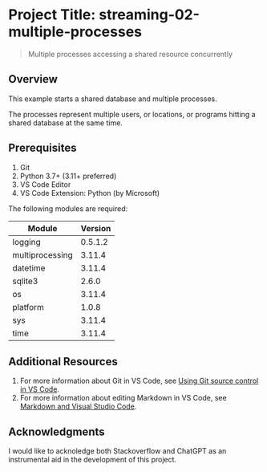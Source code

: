 # Project Title: streaming-02-multiple-processes

> Multiple processes accessing a shared resource concurrently

## Overview

This example starts a shared database and multiple processes.

The processes represent multiple users, or locations, or programs 
hitting a shared database at the same time. 

## Prerequisites

1. Git
1. Python 3.7+ (3.11+ preferred)
1. VS Code Editor
1. VS Code Extension: Python (by Microsoft)

The following modules are required:


| Module          | Version  |
|-----------------|----------|
| logging         | 0.5.1.2  |
| multiprocessing | 3.11.4   |
| datetime        | 3.11.4   |
| sqlite3         | 2.6.0    |
| os              | 3.11.4   |
| platform        | 1.0.8    |
| sys             | 3.11.4   |
| time            | 3.11.4   |

## Additional Resources

1. For more information about Git in VS Code, see [Using Git source control in VS Code](https://code.visualstudio.com/docs/sourcecontrol/overview).
1. For more information about editing Markdown in VS Code, see [Markdown and Visual Studio Code](https://code.visualstudio.com/docs/languages/markdown).

## Acknowledgments

I would like to acknoledge both Stackoverflow and ChatGPT as an instrumental aid in the development of this project.
